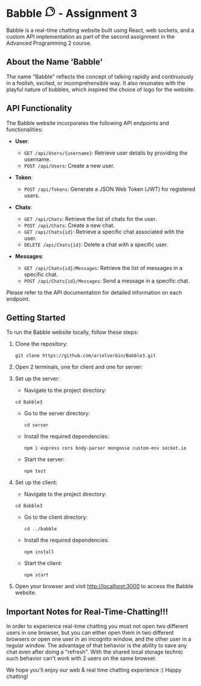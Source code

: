 # Babble <img src="./babble/src/favicon.ico" alt="Logo" width="30" height="auto"> - Assignment 3

Babble is a real-time chatting website built using React, web sockets, and a custom API implementation as part of the second assignment in the Advanced Programming 2 course.

## About the Name 'Babble'

The name "Babble" reflects the concept of talking rapidly and continuously in a foolish, excited, or incomprehensible way. It also resonates with the playful nature of bubbles, which inspired the choice of logo for the website.

## API Functionality

The Babble website incorporates the following API endpoints and functionalities:

* **User**:
  - `GET /api/Users/{username}`: Retrieve user details by providing the username.
  - `POST /api/Users`: Create a new user.

* **Token**:
  - `POST /api/Tokens`: Generate a JSON Web Token (JWT) for registered users.

* **Chats**:
  - `GET /api/Chats`: Retrieve the list of chats for the user.
  - `POST /api/Chats`: Create a new chat.
  - `GET /api/Chats{id}`: Retrieve a specific chat associated with the user.
  - `DELETE /api/Chats{id}`: Delete a chat with a specific user.

* **Messages**:
  - `GET /api/Chats{id}/Messages`: Retrieve the list of messages in a specific chat.
  - `POST /api/Chats{id}/Messages`: Send a message in a specific chat.

Please refer to the API documentation for detailed information on each endpoint.

## Getting Started

To run the Babble website locally, follow these steps:

1. Clone the repository:
   ```
   git clone https://github.com/arielverbin/Babble3.git
   ```
2. Open 2 terminals, one for client and one for server:
3. Set up the server:
   - Navigate to the project directory:
   ```
   cd Babble3
   ```
   - Go to the server directory:
     ```
     cd server
     ```
   - Install the required dependencies:
     ```
     npm i express cors body-parser mongoose custom-env socket.io
     ```
   - Start the server:
     ```
     npm test
     ```

4. Set up the client:
   - Navigate to the project directory:
   ```
   cd Babble3
   ```
   - Go to the client directory:
     ```
     cd ../babble
     ```
   - Install the required dependencies:
     ```
     npm install
     ```
   - Start the client:
     ```
     npm start
     ```

5. Open your browser and visit [http://localhost:3000](http://localhost:3000) to access the Babble website.

## Important Notes for Real-Time-Chatting!!!
In order to experience real-time chatting you must not open two different users in one browser, but you can either open them in two different browsers or open one user in an incognito window, and the other user in a regular window. 
The advantage of that behavior is the ability to save any chat even after doing a "refresh". With the shared local storage technic such behavior can't work with 2 users on the same browser.

We hope you'll enjoy our web & real time chatting experience :)
Happy chatting!
